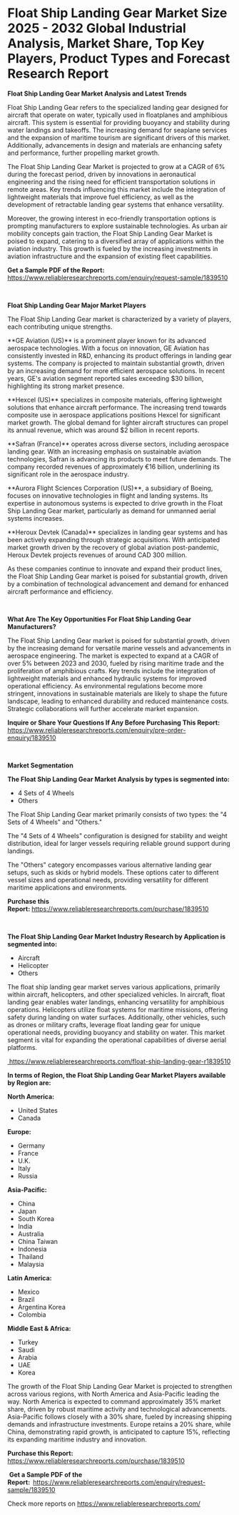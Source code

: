 <p><h1>Float Ship Landing Gear Market Size 2025 - 2032 Global Industrial Analysis, Market Share, Top Key Players, Product Types and Forecast Research Report</h1></p><p><strong>Float Ship Landing Gear Market Analysis and Latest Trends</strong></p>
<p><p>Float Ship Landing Gear refers to the specialized landing gear designed for aircraft that operate on water, typically used in floatplanes and amphibious aircraft. This system is essential for providing buoyancy and stability during water landings and takeoffs. The increasing demand for seaplane services and the expansion of maritime tourism are significant drivers of this market. Additionally, advancements in design and materials are enhancing safety and performance, further propelling market growth.</p><p>The Float Ship Landing Gear Market is projected to grow at a CAGR of 6% during the forecast period, driven by innovations in aeronautical engineering and the rising need for efficient transportation solutions in remote areas. Key trends influencing this market include the integration of lightweight materials that improve fuel efficiency, as well as the development of retractable landing gear systems that enhance versatility. </p><p>Moreover, the growing interest in eco-friendly transportation options is prompting manufacturers to explore sustainable technologies. As urban air mobility concepts gain traction, the Float Ship Landing Gear Market is poised to expand, catering to a diversified array of applications within the aviation industry. This growth is fueled by the increasing investments in aviation infrastructure and the expansion of existing fleet capabilities.</p></p>
<p><strong>Get a Sample PDF of the Report:&nbsp;</strong> <a href="https://www.reliableresearchreports.com/enquiry/request-sample/1839510?utm_campaign=2208&utm_medium=2&utm_source=Github&utm_content=ia&utm_term=31032025&utm_id=float-ship-landing-gear">https://www.reliableresearchreports.com/enquiry/request-sample/1839510</a></p>
<p>&nbsp;</p>
<p><strong>Float Ship Landing Gear Major Market Players</strong></p>
<p><p>The Float Ship Landing Gear market is characterized by a variety of players, each contributing unique strengths. </p><p>**GE Aviation (US)** is a prominent player known for its advanced aerospace technologies. With a focus on innovation, GE Aviation has consistently invested in R&D, enhancing its product offerings in landing gear systems. The company is projected to maintain substantial growth, driven by an increasing demand for more efficient aerospace solutions. In recent years, GE's aviation segment reported sales exceeding $30 billion, highlighting its strong market presence.</p><p>**Hexcel (US)** specializes in composite materials, offering lightweight solutions that enhance aircraft performance. The increasing trend towards composite use in aerospace applications positions Hexcel for significant market growth. The global demand for lighter aircraft structures can propel its annual revenue, which was around $2 billion in recent reports.</p><p>**Safran (France)** operates across diverse sectors, including aerospace landing gear. With an increasing emphasis on sustainable aviation technologies, Safran is advancing its products to meet future demands. The company recorded revenues of approximately €16 billion, underlining its significant role in the aerospace industry.</p><p>**Aurora Flight Sciences Corporation (US)**, a subsidiary of Boeing, focuses on innovative technologies in flight and landing systems. Its expertise in autonomous systems is expected to drive growth in the Float Ship Landing Gear market, particularly as demand for unmanned aerial systems increases.</p><p>**Heroux Devtek (Canada)** specializes in landing gear systems and has been actively expanding through strategic acquisitions. With anticipated market growth driven by the recovery of global aviation post-pandemic, Heroux Devtek projects revenues of around CAD 300 million.</p><p>As these companies continue to innovate and expand their product lines, the Float Ship Landing Gear market is poised for substantial growth, driven by a combination of technological advancement and demand for enhanced aircraft performance and efficiency.</p></p>
<p>&nbsp;</p>
<p><strong>What Are The Key Opportunities For Float Ship Landing Gear Manufacturers?</strong></p>
<p><p>The Float Ship Landing Gear market is poised for substantial growth, driven by the increasing demand for versatile marine vessels and advancements in aerospace engineering. The market is expected to expand at a CAGR of over 5% between 2023 and 2030, fueled by rising maritime trade and the proliferation of amphibious crafts. Key trends include the integration of lightweight materials and enhanced hydraulic systems for improved operational efficiency. As environmental regulations become more stringent, innovations in sustainable materials are likely to shape the future landscape, leading to enhanced durability and reduced maintenance costs. Strategic collaborations will further accelerate market expansion.</p></p>
<p><strong>Inquire or Share Your Questions If Any Before Purchasing This Report:</strong> <a href="https://www.reliableresearchreports.com/enquiry/pre-order-enquiry/1839510?utm_campaign=2208&utm_medium=2&utm_source=Github&utm_content=ia&utm_term=31032025&utm_id=float-ship-landing-gear">https://www.reliableresearchreports.com/enquiry/pre-order-enquiry/1839510</a></p>
<p>&nbsp;</p>
<p><strong>Market Segmentation</strong></p>
<p><strong>The Float Ship Landing Gear Market Analysis by types is segmented into:</strong></p>
<p><ul><li>4 Sets of 4 Wheels</li><li>Others</li></ul></p>
<p><p>The Float Ship Landing Gear market primarily consists of two types: the "4 Sets of 4 Wheels" and "Others." </p><p>The "4 Sets of 4 Wheels" configuration is designed for stability and weight distribution, ideal for larger vessels requiring reliable ground support during landings. </p><p>The "Others" category encompasses various alternative landing gear setups, such as skids or hybrid models. These options cater to different vessel sizes and operational needs, providing versatility for different maritime applications and environments.</p></p>
<p><strong>Purchase this Report:&nbsp;</strong><a href="https://www.reliableresearchreports.com/purchase/1839510?utm_campaign=2208&utm_medium=2&utm_source=Github&utm_content=ia&utm_term=31032025&utm_id=float-ship-landing-gear">https://www.reliableresearchreports.com/purchase/1839510</a></p>
<p>&nbsp;</p>
<p><strong>The Float Ship Landing Gear Market Industry Research by Application is segmented into:</strong></p>
<p><ul><li>Aircraft</li><li>Helicopter</li><li>Others</li></ul></p>
<p><p>The float ship landing gear market serves various applications, primarily within aircraft, helicopters, and other specialized vehicles. In aircraft, float landing gear enables water landings, enhancing versatility for amphibious operations. Helicopters utilize float systems for maritime missions, offering safety during landing on water surfaces. Additionally, other vehicles, such as drones or military crafts, leverage float landing gear for unique operational needs, providing buoyancy and stability on water. This market segment is vital for expanding the operational capabilities of diverse aerial platforms.</p></p>
<p><a href="https://www.reliableresearchreports.com/float-ship-landing-gear-r1839510?utm_campaign=2208&utm_medium=2&utm_source=Github&utm_content=ia&utm_term=31032025&utm_id=float-ship-landing-gear">&nbsp;https://www.reliableresearchreports.com/float-ship-landing-gear-r1839510</a></p>
<p><strong>In terms of Region, the Float Ship Landing Gear Market Players available by Region are:</strong></p>
<p>
    <p> <strong> North America: </strong>
        <ul>
            <li>United States</li>
            <li>Canada</li>
        </ul>
        </p> 
    <p> <strong> Europe: </strong>
        <ul>
            <li>Germany</li>
            <li>France</li>
            <li>U.K.</li>
            <li>Italy</li>
            <li>Russia</li>
        </ul>
        </p> 
    <p> <strong> Asia-Pacific: </strong>
        <ul>
            <li>China</li>
            <li>Japan</li>
            <li>South Korea</li>
            <li>India</li>
            <li>Australia</li>
            <li>China Taiwan</li>
            <li>Indonesia</li>
            <li>Thailand</li>
            <li>Malaysia</li>
        </ul>
        </p> 
    <p> <strong> Latin America: </strong>
        <ul>
            <li>Mexico</li>
            <li>Brazil</li>
            <li>Argentina Korea</li>
            <li>Colombia</li>
        </ul>
        </p> 
    <p> <strong> Middle East & Africa: </strong>
        <ul>
            <li>Turkey</li>
            <li>Saudi</li>
            <li>Arabia</li>
            <li>UAE</li>
            <li>Korea</li>
        </ul>
    </p>
    </p>
<p><p>The growth of the Float Ship Landing Gear Market is projected to strengthen across various regions, with North America and Asia-Pacific leading the way. North America is expected to command approximately 35% market share, driven by robust maritime activity and technological advancements. Asia-Pacific follows closely with a 30% share, fueled by increasing shipping demands and infrastructure investments. Europe retains a 20% share, while China, demonstrating rapid growth, is anticipated to capture 15%, reflecting its expanding maritime industry and innovation.</p></p>
<p><strong>Purchase this Report: </strong><a href="https://www.reliableresearchreports.com/purchase/1839510?utm_campaign=2208&utm_medium=2&utm_source=Github&utm_content=ia&utm_term=31032025&utm_id=float-ship-landing-gear">https://www.reliableresearchreports.com/purchase/1839510</a></p>
<p>&nbsp;<strong>Get a Sample PDF of the Report:&nbsp;&nbsp;</strong><a href="https://www.reliableresearchreports.com/enquiry/request-sample/1839510?utm_campaign=2208&utm_medium=2&utm_source=Github&utm_content=ia&utm_term=31032025&utm_id=float-ship-landing-gear">https://www.reliableresearchreports.com/enquiry/request-sample/1839510</a></p>
<p><strong></strong></p>
<p>Check more reports on <a href="https://www.reliableresearchreports.com/?utm_campaign=2208&utm_medium=2&utm_source=Github&utm_content=ia&utm_term=31032025&utm_id=float-ship-landing-gear">https://www.reliableresearchreports.com/</a></p>